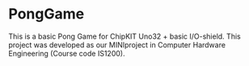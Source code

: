 # PongGame
This is a basic Pong Game for ChipKIT Uno32 + basic I/O-shield. This project was developed as our MINIproject in Computer Hardware Engineering (Course code IS1200).

